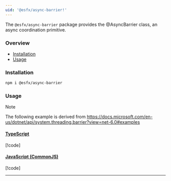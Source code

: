 ```yaml
---
uid: '@esfx/async-barrier!'
---
```


The `@esfx/async-barrier` package provides the @AsyncBarrier class, an async coordination primitive.

### Overview

* [Installation](#installation)
* [Usage](#usage)

### Installation

```sh
npm i @esfx/async-barrier
```

### Usage

> [!NOTE]
> The following example is derived from https://docs.microsoft.com/en-us/dotnet/api/system.threading.barrier?view=net-6.0#examples

#### [TypeScript](#tab/ts)
[!code[](../examples/usage.ts)]

#### [JavaScript (CommonJS)](#tab/js)
[!code[](../examples/usage.js)]

***
